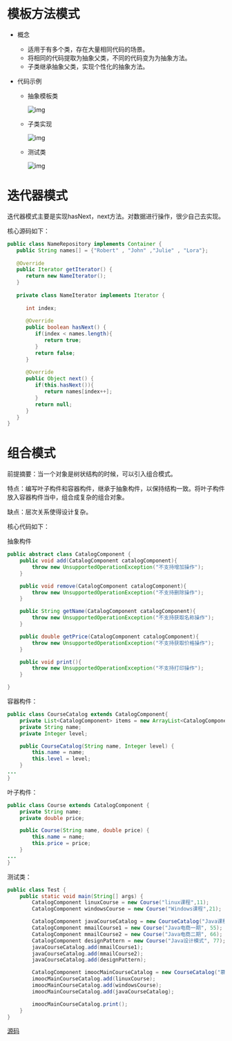 # 模板方法模式

- 概念

  - 适用于有多个类，存在大量相同代码的场景。
  - 将相同的代码提取为抽象父类，不同的代码变为为抽象方法。
  - 子类继承抽象父类，实现个性化的抽象方法。

- 代码示例

  - 抽象模板类

    ![img](https://img.mubu.com/document_image/115eeee3-bb3a-4f56-a133-5a936bc769b3-1280531.jpg)

  - 子类实现

    ![img](https://img.mubu.com/document_image/0a2882c2-9ff8-46a5-b02a-287d3ff32820-1280531.jpg)

  - 测试类

    ![img](https://img.mubu.com/document_image/7051c04b-afcd-4ed8-950a-7edfc3dc83dc-1280531.jpg)  

# 迭代器模式

迭代器模式主要是实现hasNext，next方法。对数据进行操作，很少自己去实现。

核心源码如下：

```java
public class NameRepository implements Container {
   public String names[] = {"Robert" , "John" ,"Julie" , "Lora"};
 
   @Override
   public Iterator getIterator() {
      return new NameIterator();
   }
 
   private class NameIterator implements Iterator {
 
      int index;
 
      @Override
      public boolean hasNext() {
         if(index < names.length){
            return true;
         }
         return false;
      }
 
      @Override
      public Object next() {
         if(this.hasNext()){
            return names[index++];
         }
         return null;
      }     
   }
}
```

# 组合模式

前提摘要：当一个对象是树状结构的时候，可以引入组合模式。

特点：编写叶子构件和容器构件，继承于抽象构件，以保持结构一致。将叶子构件放入容器构件当中，组合成复杂的组合对象。

缺点：层次关系使得设计复杂。

核心代码如下：

抽象构件

```java
public abstract class CatalogComponent {
    public void add(CatalogComponent catalogComponent){
        throw new UnsupportedOperationException("不支持增加操作");
    }

    public void remove(CatalogComponent catalogComponent){
        throw new UnsupportedOperationException("不支持删除操作");
    }

    public String getName(CatalogComponent catalogComponent){
        throw new UnsupportedOperationException("不支持获取名称操作");
    }

    public double getPrice(CatalogComponent catalogComponent){
        throw new UnsupportedOperationException("不支持获取价格操作");
    }

    public void print(){
        throw new UnsupportedOperationException("不支持打印操作");
    }

}
```

容器构件：

```java
public class CourseCatalog extends CatalogComponent{
    private List<CatalogComponent> items = new ArrayList<CatalogComponent>();
    private String name;
    private Integer level;

    public CourseCatalog(String name, Integer level) {
        this.name = name;
        this.level = level;
    }
...
}
```

叶子构件：

```java
public class Course extends CatalogComponent {
    private String name;
    private double price;

    public Course(String name, double price) {
        this.name = name;
        this.price = price;
    }
...
}
```

测试类：

```java
public class Test {
    public static void main(String[] args) {
        CatalogComponent linuxCourse = new Course("linux课程",11);
        CatalogComponent windowsCourse = new Course("Windows课程",21);

        CatalogComponent javaCourseCatalog = new CourseCatalog("Java课程目录",2);
        CatalogComponent mmailCourse1 = new Course("Java电商一期", 55);
        CatalogComponent mmailCourse2 = new Course("Java电商二期", 66);
        CatalogComponent designPattern = new Course("Java设计模式", 77);
        javaCourseCatalog.add(mmailCourse1);
        javaCourseCatalog.add(mmailCourse2);
        javaCourseCatalog.add(designPattern);

        CatalogComponent imoocMainCourseCatalog = new CourseCatalog("慕课网课程主目录",1);
        imoocMainCourseCatalog.add(linuxCourse);
        imoocMainCourseCatalog.add(windowsCourse);
        imoocMainCourseCatalog.add(javaCourseCatalog);

        imoocMainCourseCatalog.print();
    }
}
```

[源码](..\SourceCode\defign_pattern\src\main\java\com\geely\design\pattern\structural\composite)    



